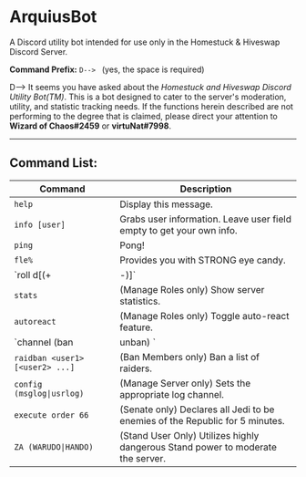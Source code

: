 ArquiusBot
======================================================================================================================
A Discord utility bot intended for use only in the Homestuck &amp; Hiveswap Discord Server.

**Command Prefix:** `D--> ` (yes, the space is required)

D--> It seems you have asked about the *Homestuck and Hiveswap Discord Utility Bot(TM)*.
This is a bot designed to cater to the server's moderation, utility, and statistic 
tracking needs. If the functions herein described are not performing to the degree 
that is claimed, please direct your attention to **Wizard of Chaos#2459** or **virtuNat#7998**.

----------------------------------------------------------------------------------------------------------------------
Command List:
----------------------------------------------------------------------------------------------------------------------

| Command                          | Description                                                                     |
| -------------------------------- | ------------------------------------------------------------------------------- |
| `help`                           | Display this message.                                                           |
| `info [user]`                    | Grabs user information. Leave user field empty to get your own info.            |
| `ping`                           | Pong!                                                                           |
| `fle%`                           | Provides you with STRONG eye candy.                                             |
| `roll <n>d<f>[(+|-)<m>]`         | Try your luck! Roll n f-faced dice, and maybe add a modifier m!                 |
| `stats`                          | (Manage Roles only) Show server statistics.                                     |
| `autoreact`                      | (Manage Roles only) Toggle auto-react feature.                                  |
| `channel (ban|unban) <username>` | (Manage Roles only) Add or remove a channel mute role.                          |
| `raidban <user1> [<user2> ...]`  | (Ban Members only) Ban a list of raiders.                                       |
| `config (msglog\|usrlog)`        | (Manage Server only) Sets the appropriate log channel.                          |
| `execute order 66`               | (Senate only) Declares all Jedi to be enemies of the Republic for 5 minutes.    |
| `ZA (WARUDO\|HANDO)`             | (Stand User Only) Utilizes highly dangerous Stand power to moderate the server. |
